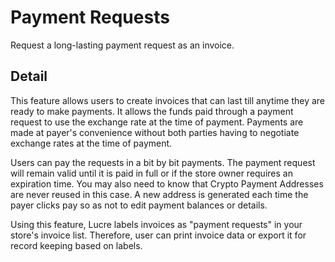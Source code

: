 # Payment Requests

Request a long-lasting payment request as an invoice.

## Detail

This feature allows users to create invoices that can last till anytime they are ready to make payments. It allows the funds paid through a payment request to use the exchange rate at the time of payment. Payments are made at payer's convenience without both parties having to negotiate exchange rates at the time of payment.

Users can pay the requests in a bit by bit payments. The payment request will remain valid until it is paid in full or if the store owner requires an expiration time. You may also need to know that Crypto Payment Addresses are never reused in this case. A new address is generated each time the payer clicks pay so as not to edit payment balances or details.

Using this feature, Lucre labels invoices as "payment requests" in your store's invoice list. Therefore, user can print invoice data or export it for record keeping based on labels.
